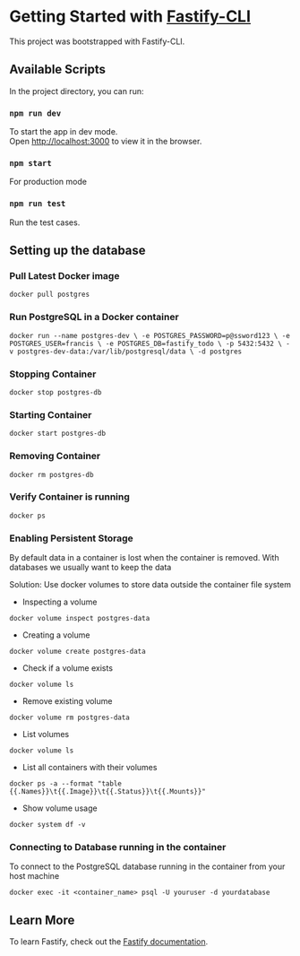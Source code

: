 # Getting Started with [Fastify-CLI](https://www.npmjs.com/package/fastify-cli)

This project was bootstrapped with Fastify-CLI.

## Available Scripts

In the project directory, you can run:

### `npm run dev`

To start the app in dev mode.\
Open [http://localhost:3000](http://localhost:3000) to view it in the browser.

### `npm start`

For production mode

### `npm run test`

Run the test cases.

## Setting up the database

### Pull Latest Docker image

`docker pull postgres`

### Run PostgreSQL in a Docker container

`docker run --name postgres-dev \
  -e POSTGRES_PASSWORD=p@ssword123 \
  -e POSTGRES_USER=francis \
  -e POSTGRES_DB=fastify_todo \
  -p 5432:5432 \
  -v postgres-dev-data:/var/lib/postgresql/data \
  -d postgres`

### Stopping Container

`docker stop postgres-db`

### Starting Container

`docker start postgres-db`

### Removing Container

`docker rm postgres-db`

### Verify Container is running

`docker ps`

### Enabling Persistent Storage

By default data in a container is lost when the container is removed. With databases we usually want to keep the data

Solution: Use docker volumes to store data outside the container file system

- Inspecting a volume

`docker volume inspect postgres-data`

- Creating a volume

`docker volume create postgres-data`

- Check if a volume exists

`docker volume ls`

- Remove existing volume

`docker volume rm postgres-data`

- List volumes

`docker volume ls`

- List all containers with their volumes

`docker ps -a --format "table {{.Names}}\t{{.Image}}\t{{.Status}}\t{{.Mounts}}"`

- Show volume usage

`docker system df -v`

### Connecting to Database running in the container

To connect to the PostgreSQL database running in the container from your host machine

`docker exec -it <container_name> psql -U youruser -d yourdatabase`

## Learn More

To learn Fastify, check out the [Fastify documentation](https://fastify.dev/docs/latest/).
